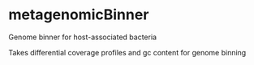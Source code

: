 # metagenomicBinner
Genome binner for host-associated bacteria

Takes differential coverage profiles and gc content for genome binning
